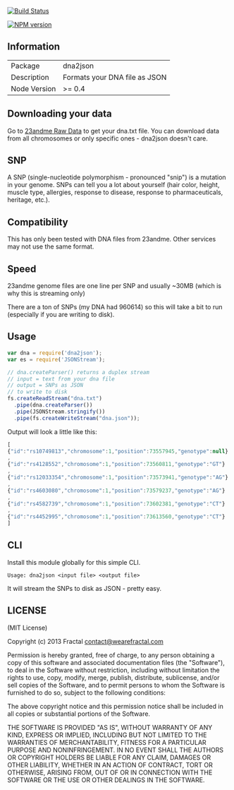 [![Build Status](https://travis-ci.org/wearefractal/dna2json.png?branch=master)](https://travis-ci.org/wearefractal/dna2json)

[![NPM version](https://badge.fury.io/js/dna2json.png)](http://badge.fury.io/js/dna2json)

## Information

<table>
<tr> 
<td>Package</td><td>dna2json</td>
</tr>
<tr>
<td>Description</td>
<td>Formats your DNA file as JSON</td>
</tr>
<tr>
<td>Node Version</td>
<td>>= 0.4</td>
</tr>
</table>

## Downloading your data

Go to [23andme Raw Data](https://www.23andme.com/you/download/) to get your dna.txt file. You can download data from all chromosomes or only specific ones - dna2json doesn't care.

## SNP

A SNP (single-nucleotide polymorphism - pronounced "snip") is a mutation in your genome. SNPs can tell you a lot about yourself (hair color, height, muscle type, allergies, response to disease, response to pharmaceuticals, heritage, etc.).

## Compatibility

This has only been tested with DNA files from 23andme. Other services may not use the same format.

## Speed

23andme genome files are one line per SNP and usually ~30MB (which is why this is streaming only)

There are a ton of SNPs (my DNA had 960614) so this will take a bit to run (especially if you are writing to disk).

## Usage

```javascript
var dna = require('dna2json');
var es = require('JSONStream');

// dna.createParser() returns a duplex stream
// input = text from your dna file
// output = SNPs as JSON
// to write to disk 
fs.createReadStream("dna.txt")
  .pipe(dna.createParser())
  .pipe(JSONStream.stringify())
  .pipe(fs.createWriteStream("dna.json"));
```

Output will look a little like this:

```javascript
[
{"id":"rs10749813","chromosome":1,"position":73557945,"genotype":null}
,
{"id":"rs4128552","chromosome":1,"position":73560811,"genotype":"GT"}
,
{"id":"rs12033354","chromosome":1,"position":73573941,"genotype":"AG"}
,
{"id":"rs4603080","chromosome":1,"position":73579237,"genotype":"AG"}
,
{"id":"rs4582739","chromosome":1,"position":73602381,"genotype":"CT"}
,
{"id":"rs4452995","chromosome":1,"position":73613560,"genotype":"CT"}
]
```

## CLI

Install this module globally for this simple CLI.

`Usage: dna2json <input file> <output file>`

It will stream the SNPs to disk as JSON - pretty easy.

## LICENSE

(MIT License)

Copyright (c) 2013 Fractal <contact@wearefractal.com>

Permission is hereby granted, free of charge, to any person obtaining
a copy of this software and associated documentation files (the
"Software"), to deal in the Software without restriction, including
without limitation the rights to use, copy, modify, merge, publish,
distribute, sublicense, and/or sell copies of the Software, and to
permit persons to whom the Software is furnished to do so, subject to
the following conditions:

The above copyright notice and this permission notice shall be
included in all copies or substantial portions of the Software.

THE SOFTWARE IS PROVIDED "AS IS", WITHOUT WARRANTY OF ANY KIND,
EXPRESS OR IMPLIED, INCLUDING BUT NOT LIMITED TO THE WARRANTIES OF
MERCHANTABILITY, FITNESS FOR A PARTICULAR PURPOSE AND
NONINFRINGEMENT. IN NO EVENT SHALL THE AUTHORS OR COPYRIGHT HOLDERS BE
LIABLE FOR ANY CLAIM, DAMAGES OR OTHER LIABILITY, WHETHER IN AN ACTION
OF CONTRACT, TORT OR OTHERWISE, ARISING FROM, OUT OF OR IN CONNECTION
WITH THE SOFTWARE OR THE USE OR OTHER DEALINGS IN THE SOFTWARE.
